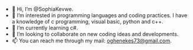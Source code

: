 - 👋 Hi, I’m @SophiaKevwe.
- 👀 I’m interested in programming languages and coding practices. I have a knowledge of c programming, visual basic, python and c++. 
- 🌱 I’m currently learning c#.
- 💞️ I’m looking to collaborate on new coding ideas and developments.
- 📫 You can reach me through my mail: oghenekes73@gmail.com.

<!---
SophiaKevwe/SophiaKevwe is a ✨ special ✨ repository because its `README.md` (this file) appears on your GitHub profile.
You can click the Preview link to take a look at your changes.
--->
